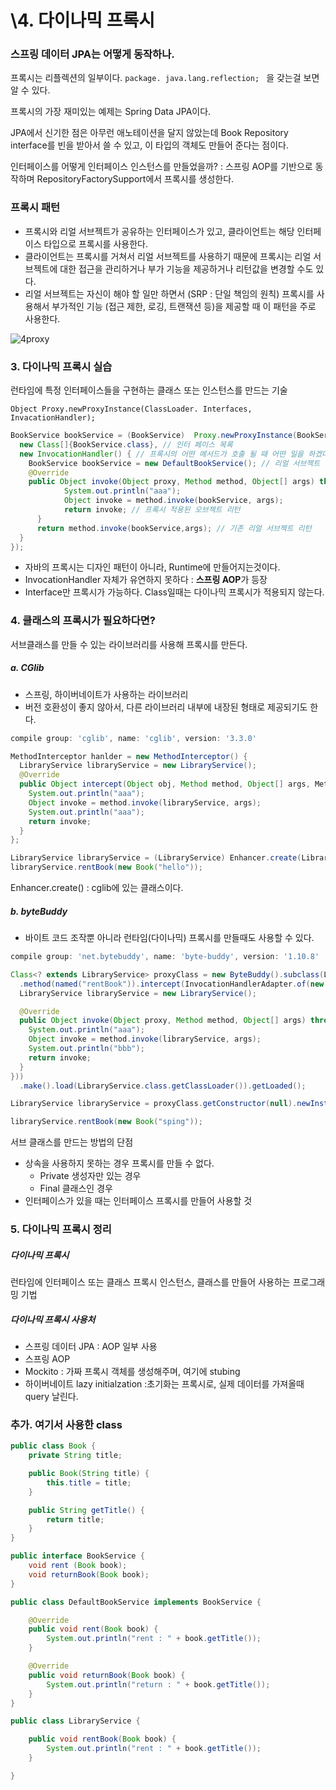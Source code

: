 # \4. 다이나믹 프록시

### 스프링 데이터 JPA는 어떻게 동작하나.

프록시는 리플렉션의 일부이다. ``package. java.lang.reflection; `` 을 갖는걸 보면 알 수 있다. 

프록시의 가장 재미있는 예제는 Spring Data JPA이다.

JPA에서 신기한 점은 아무런 애노테이션을 달지 않았는데 Book Repository interface를 빈을 받아서 쓸 수 있고, 이 타입의 객체도 만들어 준다는 점이다.

인터페이스를 어떻게 인터페이스 인스턴스를 만들었을까? : 스프링 AOP를 기반으로 동작하며 RepositoryFactorySupport에서 프록시를 생성한다.



### 프록시 패턴

- 프록시와 리얼 서브젝트가 공유하는 인터페이스가 있고, 클라이언트는 해당 인터페이스 타입으로 프록시를 사용한다.
- 클라이언트는 프록시를 거쳐서 리얼 서브젝트를 사용하기 때문에 프록시는 리얼 서브젝트에 대한 접근을 관리하거나 부가 기능을 제공하거나 리턴값을 변경할 수도 있다.
- 리얼 서브젝트는 자신이 해야 할 일만 하면서 (SRP : 단일 책임의 원칙) 프록시를 사용해서 부가적인 기능 (접근 제한, 로깅, 트랜잭션 등)을 제공할 때 이 패턴을 주로 사용한다.

![4proxy](/Users/jyami/Documents/today-I-learned/resource/the-java/4proxy.png)



### 3. 다이나믹 프록시 실습

런타임에 특정 인터페이스들을 구현하는 클래스 또는 인스턴스를 만드는 기술

``Object Proxy.newProxyInstance(ClassLoader. Interfaces, InvacationHandler);``

```java
BookService bookService = (BookService)  Proxy.newProxyInstance(BookService.class.getClassLoader(),
  new Class[]{BookService.class}, // 인터 페이스 목록
  new InvocationHandler() { // 프록시의 어떤 메서드가 호출 될 때 어떤 일을 하겠다 선언
	BookService bookService = new DefaultBookService(); // 리얼 서브젝트
    @Override
	public Object invoke(Object proxy, Method method, Object[] args) throws Throwable {                                                               		if(method.getName().equals("rent")){ // rent메서드에만 proxy 적용
			System.out.println("aaa");
			Object invoke = method.invoke(bookService, args);                                                                   			System.out.println("bbbb");
            return invoke; // 프록시 적용된 오브젝트 리턴
	  }
	  return method.invoke(bookService,args); // 기존 리얼 서브젝트 리턴
  }
});
```

- 자바의 프록시는 디자인 패턴이 아니라, Runtime에 만들어지는것이다.
- InvocationHandler 자체가 유연하지 못하다 : **스프링 AOP**가 등장
- Interface만 프록시가 가능하다. Class일때는 다이나믹 프록시가 적용되지 않는다.



### 4. 클래스의 프록시가 필요하다면?

서브클래스를 만들 수 있는 라이브러리를 사용해 프록시를 만든다.

##### a. CGlib 

- 스프링, 하이버네이트가 사용하는 라이브러리
- 버전 호환성이 좋지 않아서, 다른 라이브러리 내부에 내장된 형태로 제공되기도 한다.

```groovy
compile group: 'cglib', name: 'cglib', version: '3.3.0'
```

```java
MethodInterceptor hanlder = new MethodInterceptor() {
  LibraryService libraryService = new LibraryService();
  @Override
  public Object intercept(Object obj, Method method, Object[] args, MethodProxy proxy) throws Throwable {
    System.out.println("aaa");
    Object invoke = method.invoke(libraryService, args);
    System.out.println("aaa");
    return invoke;
  }
};

LibraryService libraryService = (LibraryService) Enhancer.create(LibraryService.class, hanlder);
libraryService.rentBook(new Book("hello"));
```

Enhancer.create() : cglib에 있는 클래스이다.



##### b. byteBuddy

- 바이트 코드 조작뿐 아니라 런타임(다이나믹) 프록시를 만들때도 사용할 수 있다.

```groovy
compile group: 'net.bytebuddy', name: 'byte-buddy', version: '1.10.8'
```

```java
Class<? extends LibraryService> proxyClass = new ByteBuddy().subclass(LibraryService.class)
  .method(named("rentBook")).intercept(InvocationHandlerAdapter.of(new InvocationHandler() {
  LibraryService libraryService = new LibraryService();

  @Override
  public Object invoke(Object proxy, Method method, Object[] args) throws Throwable {
    System.out.println("aaa");
    Object invoke = method.invoke(libraryService, args);
    System.out.println("bbb");
    return invoke;
  }
}))
  .make().load(LibraryService.class.getClassLoader()).getLoaded();

LibraryService libraryService = proxyClass.getConstructor(null).newInstance();

libraryService.rentBook(new Book("sping"));
```

서브 클래스를 만드는 방법의 단점

- 상속을 사용하지 못하는 경우 프록시를 만들 수 없다.
  - Private 생성자만 있는 경우
  - Final 클래스인 경우
- 인터페이스가 있을 때는 인터페이스 프록시를 만들어 사용할 것



### 5. 다이나믹 프록시 정리

##### 다이나믹 프록시

런타임에 인터페이스 또는 클래스 프록시 인스턴스, 클래스를 만들어 사용하는 프로그래밍 기법



##### 다이나믹 프록시 사용처

- 스프링 데이터 JPA : AOP 일부 사용
- 스프링 AOP
- Mockito : 가짜 프록시 객체를 생성해주며, 여기에 stubing
- 하이버네이트 lazy initialzation :초기화는 프록시로, 실제 데이터를 가져올때 query 날린다.



### 추가. 여기서 사용한 class

```java
public class Book {
    private String title;

    public Book(String title) {
        this.title = title;
    }

    public String getTitle() {
        return title;
    }
}
```

```java
public interface BookService {
    void rent (Book book);
    void returnBook(Book book);
}
```

```java
public class DefaultBookService implements BookService {

    @Override
    public void rent(Book book) {
        System.out.println("rent : " + book.getTitle());
    }

    @Override
    public void returnBook(Book book) {
        System.out.println("return : " + book.getTitle());
    }
}
```

```java
public class LibraryService {

    public void rentBook(Book book) {
        System.out.println("rent : " + book.getTitle());
    }

}
```



